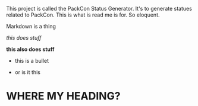 This project is called the PackCon Status Generator. It's to generate statues related to PackCon. This is what is read me is for. So eloquent.

Markdown is a thing

*this does stuff*

**this also does stuff**

- this is a bullet

* or is it this

# WHERE MY HEADING?
